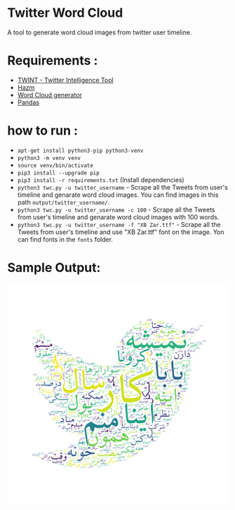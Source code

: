 # Twitter Word Cloud

A tool to generate word cloud images from twitter user timeline.

# Requirements :

- <a href="https://github.com/twintproject/twint">TWINT - Twitter Intelligence Tool</a>
- <a href="https://github.com/sobhe/hazm">Hazm</a>
- <a href="https://github.com/amueller/word_cloud">Word Cloud generator</a>
- <a href="https://github.com/pandas-dev/pandas">Pandas</a>

# how to run :
- `apt-get install python3-pip python3-venv`
- `python3 -m venv venv`
- `source venv/bin/activate`
- `pip3 install --upgrade pip`
- `pip3 install -r requirements.txt` (Install dependencies)
- `python3 twc.py -u twitter_username` - Scrape all the Tweets from user's timeline and genarate word cloud images. You can find images in this path `output/twitter_username/`.
- `python3 twc.py -u twitter_username -c 100` - Scrape all the Tweets from user's timeline and genarate word cloud images with 100 words.
- `python3 twc.py -u twitter_username -f "XB Zar.ttf"` - Scrape all the Tweets from user's timeline and use "XB Zar.ttf" font on the image. Yon can find fonts in the `fonts` folder.

# Sample Output:

![Sample Result](irLinja.png?raw=true)

